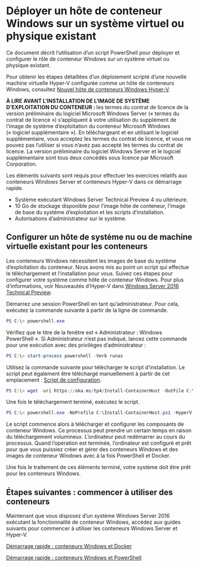 



# Déployer un hôte de conteneur Windows sur un système virtuel ou physique existant

Ce document décrit l’utilisation d’un script PowerShell pour déployer et configurer le rôle de conteneur Windows sur un système virtuel ou physique existant.

Pour obtenir les étapes détaillées d’un déploiement scripté d’une nouvelle machine virtuelle Hyper-V configurée comme un hôte de conteneurs Windows, consultez [Nouvel hôte de conteneurs Windows Hyper-V](./container_setup.md).

**À LIRE AVANT L’INSTALLATION DE L’IMAGE DE SYSTÈME D’EXPLOITATION DU CONTENEUR :** les termes du contrat de licence de la version préliminaire du logiciel Microsoft Windows Server (« termes du contrat de licence ») s’appliquent à votre utilisation du supplément de l’image de système d’exploitation du conteneur Microsoft Windows (« logiciel supplémentaire »). En téléchargeant et en utilisant le logiciel supplémentaire, vous acceptez les termes du contrat de licence, et vous ne pouvez pas l’utiliser si vous n’avez pas accepté les termes du contrat de licence. La version préliminaire du logiciel Windows Server et le logiciel supplémentaire sont tous deux concédés sous licence par Microsoft Corporation.

Les éléments suivants sont requis pour effectuer les exercices relatifs aux conteneurs Windows Server et conteneurs Hyper-V dans ce démarrage rapide.

* Système exécutant Windows Server Technical Preview 4 ou ultérieure.
* 10 Go de stockage disponible pour l’image hôte de conteneur, l’image de base du système d’exploitation et les scripts d’installation.
* Autorisations d’administrateur sur le système.

## Configurer un hôte de système nu ou de machine virtuelle existant pour les conteneurs

Les conteneurs Windows nécessitent les images de base du système d’exploitation du conteneur. Nous avons mis au point un script qui effectue le téléchargement et l’installation pour vous. Suivez ces étapes pour configurer votre système comme hôte de conteneur Windows. Pour plus d’informations, voir Nouveautés d’Hyper-V dans [Windows Server 2016 Technical Preview](https://tnstage.redmond.corp.microsoft.com/en-US/library/dn765471.aspx#BKMK_nested).

Démarrez une session PowerShell en tant qu’administrateur. Pour cela, exécutez la commande suivante à partir de la ligne de commande.

``` powershell
PS C:\> powershell.exe
```

Vérifiez que le titre de la fenêtre est « Administrateur : Windows PowerShell ». Si Administrateur n’est pas indiqué, lancez cette commande pour une exécution avec des privilèges d’administrateur :

``` powershell
PS C:\> start-process powershell -Verb runas
```

Utilisez la commande suivante pour télécharger le script d’installation. Le script peut également être téléchargé manuellement à partir de cet emplacement : [Script de configuration](https://aka.ms/tp4/Install-ContainerHost).

``` PowerShell
PS C:\> wget -uri https://aka.ms/tp4/Install-ContainerHost -OutFile C:\Install-ContainerHost.ps1
```

 Une fois le téléchargement terminé, exécutez le script.
``` PowerShell
PS C:\> powershell.exe -NoProfile C:\Install-ContainerHost.ps1 -HyperV
```

Le script commence alors à télécharger et configurer les composants de conteneur Windows. Ce processus peut prendre un certain temps en raison du téléchargement volumineux. L’ordinateur peut redémarrer au cours du processus. Quand l’opération est terminée, l’ordinateur est configuré et prêt pour que vous puissiez créer et gérer des conteneurs Windows et des images de conteneur Windows avec à la fois PowerShell et Docker.

 Une fois le traitement de ces éléments terminé, votre système doit être prêt pour les conteneurs Windows.

## Étapes suivantes : commencer à utiliser des conteneurs

Maintenant que vous disposez d’un système Windows Server 2016 exécutant la fonctionnalité de conteneur Windows, accédez aux guides suivants pour commencer à utiliser les conteneurs Windows Server et Hyper-V.

[Démarrage rapide : conteneurs Windows et Docker](./manage_docker.md)

[Démarrage rapide : conteneurs Windows et PowerShell](./manage_powershell.md)






<!--HONumber=Feb16_HO3-->


